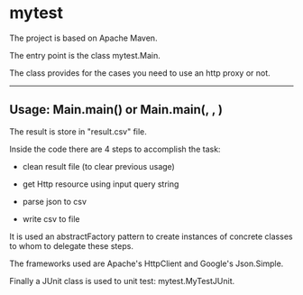 mytest
======

The project is based on Apache Maven.

The entry point is the class mytest.Main.

The class provides for the cases you need to use an http proxy or not.

---------------
Usage:
Main.main(<queryString>) 
or 
Main.main(<queryString>, <httpProxyHost>, <httpProxyPort>)
---------------

The result is store in "result.csv" file.

Inside the code there are 4 steps to accomplish the task:

- clean result file (to clear previous usage)

- get Http resource using input query string

- parse json to csv

- write csv to file


It is used an abstractFactory pattern to create instances of concrete classes to whom to delegate these steps.

The frameworks used are Apache's HttpClient and Google's Json.Simple.

Finally a JUnit class is used to unit test:  mytest.MyTestJUnit. 






